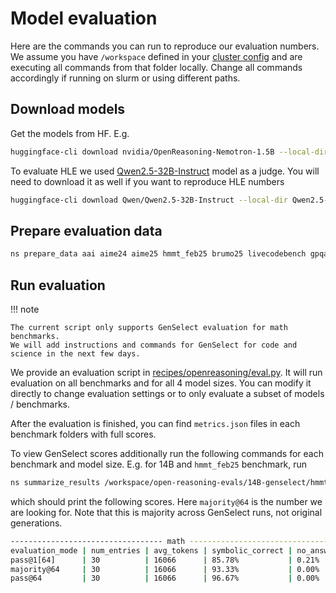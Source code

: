 # Model evaluation

Here are the commands you can run to reproduce our evaluation numbers.
We assume you have `/workspace` defined in your [cluster config](../../basics/cluster-configs.md) and are
executing all commands from that folder locally. Change all commands accordingly
if running on slurm or using different paths.

## Download models

Get the models from HF. E.g.

```bash
huggingface-cli download nvidia/OpenReasoning-Nemotron-1.5B --local-dir OpenReasoning-Nemotron-1.5B
```

To evaluate HLE we used [Qwen2.5-32B-Instruct](https://huggingface.co/Qwen/Qwen2.5-32B-Instruct) model as a judge.
You will need to download it as well if you want to reproduce HLE numbers

```bash
huggingface-cli download Qwen/Qwen2.5-32B-Instruct --local-dir Qwen2.5-32B-Instruct
```

## Prepare evaluation data

```bash
ns prepare_data aai aime24 aime25 hmmt_feb25 brumo25 livecodebench gpqa mmlu-pro hle
```

## Run evaluation

!!! note

    The current script only supports GenSelect evaluation for math benchmarks.
    We will add instructions and commands for GenSelect for code and science in the next few days.

We provide an evaluation script in [recipes/openreasoning/eval.py](https://github.com/NVIDIA/NeMo-Skills/tree/main/recipes/openreasoning/eval.py).
It will run evaluation on all benchmarks and for all 4 model sizes. You can modify it directly to change evaluation settings
or to only evaluate a subset of models / benchmarks.

After the evaluation is finished, you can find `metrics.json` files in each benchmark folders with full scores.

To view GenSelect scores additionally run the following commands for each benchmark and model size. E.g. for 14B and `hmmt_feb25` benchmark, run

```bash
ns summarize_results /workspace/open-reasoning-evals/14B-genselect/hmmt_feb25/math/ --metric_type math
```

which should print the following scores. Here `majority@64` is the number we are looking for.
Note that this is majority across GenSelect runs, not original generations.

```bash
---------------------------------- math ---------------------------------
evaluation_mode | num_entries | avg_tokens | symbolic_correct | no_answer
pass@1[64]      | 30          | 16066      | 85.78%           | 0.21%
majority@64     | 30          | 16066      | 93.33%           | 0.00%
pass@64         | 30          | 16066      | 96.67%           | 0.00%
```